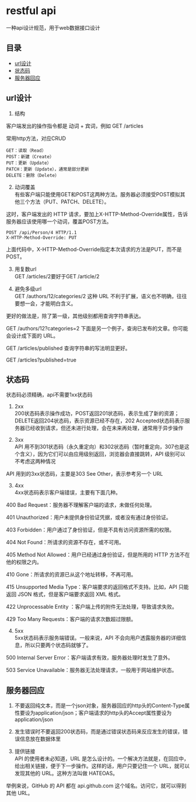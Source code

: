 # restful api
一种api设计规范，用于web数据接口设计

## 目录
<!-- vim-markdown-toc GFM -->

* [url设计](#url设计)
* [状态码](#状态码)
* [服务器回应](#服务器回应)

<!-- vim-markdown-toc -->

## url设计
1. 结构  

客户端发出的操作指令都是 动词 + 宾词，例如 GET /articles  

常用http方法，对应CRUD
```
GET：读取（Read）
POST：新建（Create）
PUT：更新（Update）
PATCH：更新（Update），通常是部分更新
DELETE：删除（Delete）
``` 

2. 动词覆盖  
有些客户端只能使用GET和POST这两种方法。服务器必须接受POST模拟其他三个方法（PUT、PATCH、DELETE）。

这时，客户端发出的 HTTP 请求，要加上X-HTTP-Method-Override属性，告诉服务器应该使用哪一个动词，覆盖POST方法。
```
POST /api/Person/4 HTTP/1.1  
X-HTTP-Method-Override: PUT
```
上面代码中，X-HTTP-Method-Override指定本次请求的方法是PUT，而不是POST。

3. 用复数url  
GET /articles/2要好于GET /article/2

4. 避免多级url  
GET /authors/12/categories/2
这种 URL 不利于扩展，语义也不明确，往往要想一会，才能明白含义。

更好的做法是，除了第一级，其他级别都用查询字符串表达。

GET /authors/12?categories=2
下面是另一个例子，查询已发布的文章。你可能会设计成下面的 URL。

GET /articles/published
查询字符串的写法明显更好。

GET /articles?published=true

## 状态码
状态码必须精确，api不需要1xx状态码

1. 2xx  
200状态码表示操作成功，POST返回201状态码，表示生成了新的资源；DELETE返回204状态码，表示资源已经不存在，202 Accepted状态码表示服务器已经收到请求，但还未进行处理，会在未来再处理，通常用于异步操作

2. 3xx  
API 用不到301状态码（永久重定向）和302状态码（暂时重定向，307也是这个含义），因为它们可以由应用级别返回，浏览器会直接跳转，API 级别可以不考虑这两种情况

API 用到的3xx状态码，主要是303 See Other，表示参考另一个 URL

3. 4xx  
4xx状态码表示客户端错误，主要有下面几种。

400 Bad Request：服务器不理解客户端的请求，未做任何处理。

401 Unauthorized：用户未提供身份验证凭据，或者没有通过身份验证。

403 Forbidden：用户通过了身份验证，但是不具有访问资源所需的权限。

404 Not Found：所请求的资源不存在，或不可用。

405 Method Not Allowed：用户已经通过身份验证，但是所用的 HTTP 方法不在他的权限之内。

410 Gone：所请求的资源已从这个地址转移，不再可用。

415 Unsupported Media Type：客户端要求的返回格式不支持。比如，API 只能返回 JSON 格式，但是客户端要求返回 XML 格式。

422 Unprocessable Entity ：客户端上传的附件无法处理，导致请求失败。

429 Too Many Requests：客户端的请求次数超过限额。

4. 5xx  
5xx状态码表示服务端错误。一般来说，API 不会向用户透露服务器的详细信息，所以只要两个状态码就够了。

500 Internal Server Error：客户端请求有效，服务器处理时发生了意外。

503 Service Unavailable：服务器无法处理请求，一般用于网站维护状态。

## 服务器回应
1. 不要返回纯文本，而是一个json对象，服务器回应的http头的Content-Type属性要设为application/json；客户端请求的http头的Accept属性要设为application/json

2. 发生错误时不要返回200状态码，而是通过错误状态码来反应发生的错误，错误信息放在数据体里

3. 提供链接  
API 的使用者未必知道，URL 是怎么设计的。一个解决方法就是，在回应中，给出相关链接，便于下一步操作。这样的话，用户只要记住一个 URL，就可以发现其他的 URL。这种方法叫做 HATEOAS。

举例来说，GitHub 的 API 都在 api.github.com 这个域名。访问它，就可以得到其他 URL。
